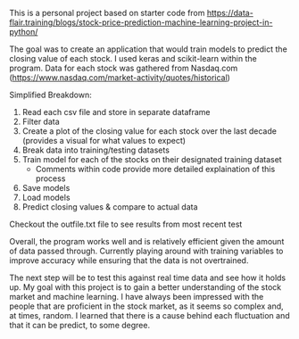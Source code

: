 This is a personal project based on starter code from https://data-flair.training/blogs/stock-price-prediction-machine-learning-project-in-python/

The goal was to create an application that would train models to predict the closing value of each stock. I used keras and scikit-learn within the program.
Data for each stock was gathered from Nasdaq.com (https://www.nasdaq.com/market-activity/quotes/historical)

Simplified Breakdown:
1) Read each csv file and store in separate dataframe
2) Filter data
3) Create a plot of the closing value for each stock over the last decade (provides a visual for what values to expect)
4) Break data into training/testing datasets
5) Train model for each of the stocks on their designated training dataset
   - Comments within code provide more detailed explaination of this process
7) Save models
8) Load models
9) Predict closing values & compare to actual data

Checkout the outfile.txt file to see results from most recent test

Overall, the program works well and is relatively efficient given the amount of data passed through. Currently playing around with training variables to improve accuracy while ensuring that the data is not overtrained.

The next step will be to test this against real time data and see how it holds up. 
My goal with this project is to gain a better understanding of the stock market and machine learning. I have always been impressed with the people
that are proficient in the stock market, as it seems so complex and, at times, random. I learned that there is a cause behind each fluctuation and that it can be predict, to some degree.
